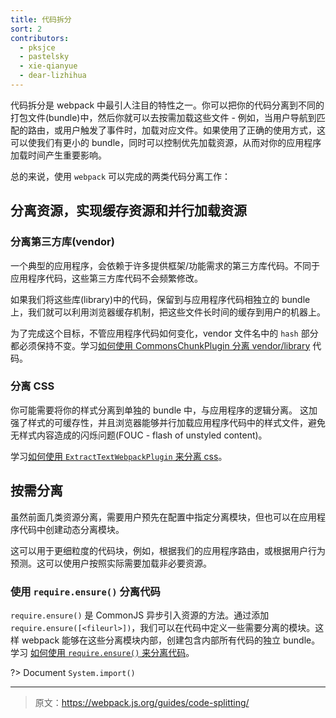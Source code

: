```yaml
---
title: 代码拆分
sort: 2
contributors:
  - pksjce
  - pastelsky
  - xie-qianyue
  - dear-lizhihua
---
```


代码拆分是 webpack 中最引人注目的特性之一。你可以把你的代码分离到不同的打包文件(bundle)中，然后你就可以去按需加载这些文件 - 例如，当用户导航到匹配的路由，或用户触发了事件时，加载对应文件。如果使用了正确的使用方式，这可以使我们有更小的 bundle，同时可以控制优先加载资源，从而对你的应用程序加载时间产生重要影响。

总的来说，使用 `webpack` 可以完成的两类代码分离工作：

## 分离资源，实现缓存资源和并行加载资源

### 分离第三方库(vendor)

一个典型的应用程序，会依赖于许多提供框架/功能需求的第三方库代码。不同于应用程序代码，这些第三方库代码不会频繁修改。

如果我们将这些库(library)中的代码，保留到与应用程序代码相独立的 bundle 上，我们就可以利用浏览器缓存机制，把这些文件长时间的缓存到用户的机器上。

为了完成这个目标，不管应用程序代码如何变化，vendor 文件名中的 `hash` 部分都必须保持不变。学习[如何使用 CommonsChunkPlugin 分离 vendor/library](/guides/code-splitting-libraries) 代码。

### 分离 CSS

你可能需要将你的样式分离到单独的 bundle 中，与应用程序的逻辑分离。
这加强了样式的可缓存性，并且浏览器能够并行加载应用程序代码中的样式文件，避免无样式内容造成的闪烁问题(FOUC - flash of unstyled content)。

学习[如何使用 `ExtractTextWebpackPlugin` 来分离 css](/guides/code-splitting-css)。

## 按需分离

虽然前面几类资源分离，需要用户预先在配置中指定分离模块，但也可以在应用程序代码中创建动态分离模块。

这可以用于更细粒度的代码块，例如，根据我们的应用程序路由，或根据用户行为预测。这可以使用户按照实际需要加载非必要资源。

### 使用 `require.ensure()` 分离代码

`require.ensure()` 是 CommonJS 异步引入资源的方法。通过添加 `require.ensure([<fileurl>])`，我们可以在代码中定义一些需要分离的模块。这样 webpack 能够在这些分离模块内部，创建包含内部所有代码的独立 bundle。
学习 [如何使用 `require.ensure()` 来分离代码](/guides/code-splitting-require)。

?> Document `System.import()`

***

> 原文：https://webpack.js.org/guides/code-splitting/